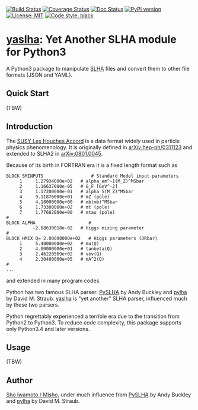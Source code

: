 [![Build Status](https://api.travis-ci.org/misho104/yaslha.svg?branch=master)](https://travis-ci.org/misho104/yaslha)
[![Coverage Status](https://coveralls.io/repos/github/misho104/yaslha/badge.svg?branch=master)](https://coveralls.io/github/misho104/yaslha?branch=master)
[![Doc Status](http://readthedocs.org/projects/yaslha/badge/)](https://yaslha.readthedocs.io/)
[![PyPI version](https://badge.fury.io/py/yaslha.svg)](https://badge.fury.io/py/yaslha)
[![License: MIT](https://img.shields.io/badge/License-MIT-ff25d1.svg)](https://github.com/misho104/yaslha/blob/master/LICENSE)
[![Code style: black](https://img.shields.io/badge/code%20style-black-000000.svg)](https://github.com/ambv/black)

[yaslha](https://github.com/misho104/yaslha): Yet Another SLHA module for Python3
=================================================================================

A Python3 package to manipulate [SLHA](http://skands.physics.monash.edu/slha/) files and convert them to other file formats (JSON and YAML).

Quick Start
-----------

(TBW)

Introduction
------------

The [SUSY Les Houches Accord](http://skands.physics.monash.edu/slha/) is a data format widely used in particle physics phenomenology.
It is originally defined in [arXiv:hep-ph/0311123](https://arxiv.org/abs/hep-ph/0311123) and extended to SLHA2 in [arXiv:0801.0045](https://arxiv.org/abs/0801.0045).

Because of its birth in FORTRAN era it is a fixed length format such as

```
BLOCK SMINPUTS                  # Standard Model input parameters
     1     1.27934000e+02   # alpha_em^-1(M_Z)^MSbar
     2     1.16637000e-05   # G_F [GeV^-2]
     3     1.17200000e-01   # alpha_S(M_Z)^MSbar
     4     9.11876000e+01   # mZ (pole)
     5     4.18000000e+00   # mb(mb)^MSbar
     6     1.73300000e+02   # mt (pole)
     7     1.77682000e+00   # mtau (pole)
#
BLOCK ALPHA                    #
          -2.68630018e-02   # Higgs mixing parameter
#
BLOCK HMIX Q= 2.00000000e+02   # Higgs parameters (DRbar)
     1     5.40000000e+02   # mu(Q)
     2     4.00000000e+01   # tanbeta(Q)
     3     2.46220569e+02   # vev(Q)
     4     2.30400000e+05   # mA^2(Q)
#
...
```

and extended in many program codes.

Python has two famous SLHA parser: [PySLHA](http://www.insectnation.org/projects/pyslha) by Andy Buckley and [pylha](https://github.com/DavidMStraub/pylha) by David M. Straub.
[yaslha](https://github.com/misho104/yaslha) is "yet another" SLHA parser, influenced much by these two parsers.

Python regrettably experienced a terrible era due to the transition from Python2 to Python3.
To reduce code complexity, this package supports only Python3.4 and later versions.

Usage
-----

(TBW)

Author
------

[Sho Iwamoto / Misho](https://www.misho-web.com/), under much influence from [PySLHA](http://www.insectnation.org/projects/pyslha) by Andy Buckley and [pylha](https://github.com/DavidMStraub/pylha) by David M. Straub.